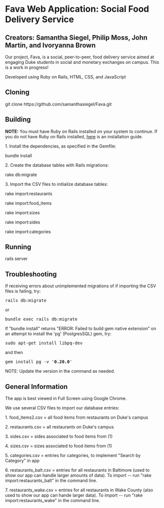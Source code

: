 <h1> Fava Web Application: Social Food Delivery Service </h1>
<h2> Creators: Samantha Siegel, Philip Moss, John Martin, and Ivoryanna Brown </h2>

<p> Our project, Fava, is a social, peer-to-peer, food delivery service aimed at engaging Duke students in social and monetary exchanges on campus. This is a work in progress! </p>

<p> Developed using Ruby on Rails, HTML, CSS, and JavaScript </p>

<h2> Cloning </h2>
git clone https://github.com/samanthasiegel/Fava.git

<h2> Building </h2>
<p><b>NOTE:</b> You must have Ruby on Rails installed on your system to continue. If you do not have Ruby on Rails installed, <a href="http://railsapps.github.io/installrubyonrails-ubuntu.html">here</a> is an installation guide.</p>

<p> 1. Install the dependencies, as specified in the Gemfile: </p>
<p> bundle install </p>
<p> 2. Create the database tables with Rails migrations: </p>
<p> rake db:migrate </p>
<p> 3. Import the CSV files to initialize database tables: </p>
<p> rake import:restaurants </p>
<p> rake import:food_items</p>
<p> rake import:sizes</p>
<p> rake import:sides</p>
<p> rake import:categories</p>


<h2> Running </h2>

<p>
rails server 
<p>

<h2> Troubleshooting </h2>
If receiving errors about unimplemented migrations of if importing the CSV files is failing, try:
<p style="font-family:'Lucida Console', monospace">rails db:migrate </p>
or
<p style="font-family:'Lucida Console', monospace"> bundle exec rails db:migrate </p>

If "bundle install" returns "ERROR: Failed to build gem native extension" on an attempt to install the 'pg' (PostgresSQL) gem, try: 

<p style="font-family:'Lucida Console', monospace">sudo apt-get install libpq-dev </p>
and then
<p style="font-family:'Lucida Console', monospace">gem install pg -v '<b>0.20.0</b>'</p>
NOTE: Update the version in the command as needed.

<h2> General Information </h2>
<p> The app is best viewed in Full Screen using Google Chrome. </p>
<p> We use several CSV files to import our database entries:</p>
<p>1. food_items2.csv = all food items from restaurants on Duke's campus</p>
<p>2. restaurants.csv = all restaurants on Duke's campus</p>
<p>3. sides.csv = sides associated to food items from (1)</p>
<p>4. sizes.csv = sizes associated to food items from (1)</p>
<p>5. categories.csv = entries for categories, to implement "Search by Category" in app</p>
<p>6. restaurants_balt.csv = entries for all restaurants in Baltimore (used to show our app can handle larger amounts of data). To import -- run "rake import:restaurants_balt" in the command line.</p>
<p>7. restaurants_wake.csv = entries for all restaurants in Wake County (also used to show our app can hande larger data). To import -- run "rake import:restaurants_wake" in the command line.</p>

